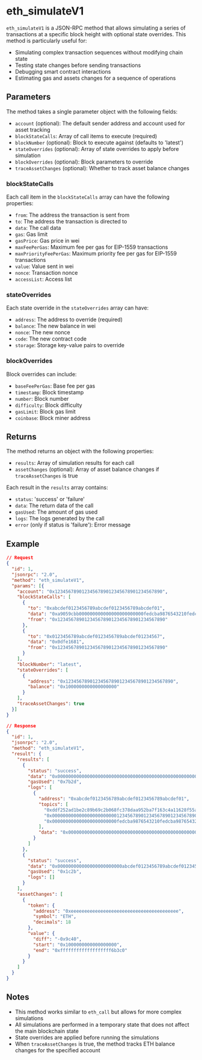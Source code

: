 # eth_simulateV1

`eth_simulateV1` is a JSON-RPC method that allows simulating a series of transactions at a specific block height with optional state overrides. This method is particularly useful for:

- Simulating complex transaction sequences without modifying chain state
- Testing state changes before sending transactions
- Debugging smart contract interactions
- Estimating gas and assets changes for a sequence of operations

## Parameters

The method takes a single parameter object with the following fields:

- `account` (optional): The default sender address and account used for asset tracking
- `blockStateCalls`: Array of call items to execute (required)
- `blockNumber` (optional): Block to execute against (defaults to 'latest')
- `stateOverrides` (optional): Array of state overrides to apply before simulation
- `blockOverrides` (optional): Block parameters to override
- `traceAssetChanges` (optional): Whether to track asset balance changes

### blockStateCalls

Each call item in the `blockStateCalls` array can have the following properties:

- `from`: The address the transaction is sent from
- `to`: The address the transaction is directed to
- `data`: The call data
- `gas`: Gas limit
- `gasPrice`: Gas price in wei
- `maxFeePerGas`: Maximum fee per gas for EIP-1559 transactions
- `maxPriorityFeePerGas`: Maximum priority fee per gas for EIP-1559 transactions
- `value`: Value sent in wei
- `nonce`: Transaction nonce
- `accessList`: Access list

### stateOverrides

Each state override in the `stateOverrides` array can have:

- `address`: The address to override (required)
- `balance`: The new balance in wei
- `nonce`: The new nonce
- `code`: The new contract code
- `storage`: Storage key-value pairs to override

### blockOverrides

Block overrides can include:

- `baseFeePerGas`: Base fee per gas
- `timestamp`: Block timestamp
- `number`: Block number
- `difficulty`: Block difficulty
- `gasLimit`: Block gas limit
- `coinbase`: Block miner address

## Returns

The method returns an object with the following properties:

- `results`: Array of simulation results for each call
- `assetChanges` (optional): Array of asset balance changes if `traceAssetChanges` is true

Each result in the `results` array contains:

- `status`: 'success' or 'failure'
- `data`: The return data of the call
- `gasUsed`: The amount of gas used
- `logs`: The logs generated by the call
- `error` (only if status is 'failure'): Error message

## Example

```json
// Request
{
  "id": 1,
  "jsonrpc": "2.0",
  "method": "eth_simulateV1",
  "params": [{
    "account": "0x1234567890123456789012345678901234567890",
    "blockStateCalls": [
      {
        "to": "0xabcdef0123456789abcdef0123456789abcdef01",
        "data": "0xa9059cbb000000000000000000000000fedcba9876543210fedcba9876543210fedcba98000000000000000000000000000000000000000000000000000000000000000a",
        "from": "0x1234567890123456789012345678901234567890"
      },
      {
        "to": "0x0123456789abcdef0123456789abcdef01234567",
        "data": "0x0dfe1681",
        "from": "0x1234567890123456789012345678901234567890"
      }
    ],
    "blockNumber": "latest",
    "stateOverrides": [
      {
        "address": "0x1234567890123456789012345678901234567890",
        "balance": "0x1000000000000000000"
      }
    ],
    "traceAssetChanges": true
  }]
}

// Response
{
  "id": 1,
  "jsonrpc": "2.0",
  "method": "eth_simulateV1",
  "result": {
    "results": [
      {
        "status": "success",
        "data": "0x0000000000000000000000000000000000000000000000000000000000000001",
        "gasUsed": "0x7b2d",
        "logs": [
          {
            "address": "0xabcdef0123456789abcdef0123456789abcdef01",
            "topics": [
              "0xddf252ad1be2c89b69c2b068fc378daa952ba7f163c4a11628f55a4df523b3ef",
              "0x0000000000000000000000001234567890123456789012345678901234567890",
              "0x000000000000000000000000fedcba9876543210fedcba9876543210fedcba98"
            ],
            "data": "0x000000000000000000000000000000000000000000000000000000000000000a"
          }
        ]
      },
      {
        "status": "success",
        "data": "0x000000000000000000000000abcdef0123456789abcdef0123456789abcdef01",
        "gasUsed": "0x1c2b",
        "logs": []
      }
    ],
    "assetChanges": [
      {
        "token": {
          "address": "0xeeeeeeeeeeeeeeeeeeeeeeeeeeeeeeeeeeeeeeee",
          "symbol": "ETH",
          "decimals": 18
        },
        "value": {
          "diff": "-0x9c40",
          "start": "0x1000000000000000000",
          "end": "0xfffffffffffffffffff6b3c0"
        }
      }
    ]
  }
}
```

## Notes

- This method works similar to `eth_call` but allows for more complex simulations
- All simulations are performed in a temporary state that does not affect the main blockchain state
- State overrides are applied before running the simulations
- When `traceAssetChanges` is true, the method tracks ETH balance changes for the specified account